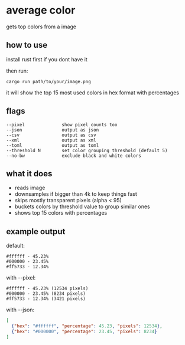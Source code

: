 # average color

gets top colors from a image

## how to use

install rust first if you dont have it

then run:

```
cargo run path/to/your/image.png
```

it will show the top 15 most used colors in hex format with percentages

## flags

```
--pixel              show pixel counts too
--json               output as json
--csv                output as csv
--xml                output as xml
--toml               output as toml
--threshold N        set color grouping threshold (default 5)
--no-bw              exclude black and white colors
```

## what it does

- reads image
- downsamples if bigger than 4k to keep things fast
- skips mostly transparent pixels (alpha < 95)
- buckets colors by threshold value to group similar ones
- shows top 15 colors with percentages

## example output

default:
```
#ffffff - 45.23%
#000000 - 23.45%
#ff5733 - 12.34%
```

with --pixel:
```
#ffffff - 45.23% (12534 pixels)
#000000 - 23.45% (8234 pixels)
#ff5733 - 12.34% (3421 pixels)
```

with --json:
```json
[
  {"hex": "#ffffff", "percentage": 45.23, "pixels": 12534},
  {"hex": "#000000", "percentage": 23.45, "pixels": 8234}
]
